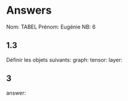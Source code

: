 # Answers

Nom: TABEL
Prénom: Eugénie
NB: 6

## 1.3 
Définir les objets suivants:
graph:
tensor:
layer:

## 3
answer:
